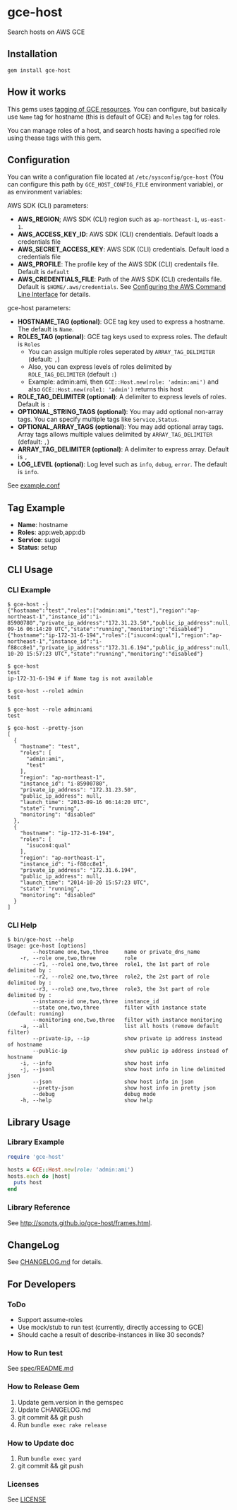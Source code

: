 # gce-host

Search hosts on AWS GCE

## Installation

```
gem install gce-host
```

## How it works

This gems uses [tagging of GCE resources](http://docs.aws.amazon.com/AWSGCE/latest/UserGuide/Using_Tags.html).
You can configure, but basically use `Name` tag for hostname (this is default of GCE) and `Roles` tag for roles.

You can manage roles of a host, and search hosts having a specified role using thease tags with this gem.

## Configuration

You can write a configuration file located at `/etc/sysconfig/gce-host` (You can configure this path by `GCE_HOST_CONFIG_FILE` environment variable), or as environment variables:

AWS SDK (CLI) parameters:

* **AWS_REGION**; AWS SDK (CLI) region such as `ap-northeast-1`, `us-east-1`. 
* **AWS_ACCESS_KEY_ID**: AWS SDK (CLI) crendentials. Default loads a credentials file
* **AWS_SECRET_ACCESS_KEY**: AWS SDK (CLI) credentials. Default load a credentials file
* **AWS_PROFILE**: The profile key of the AWS SDK (CLI) credentails file. Default is `default`
* **AWS_CREDENTIALS_FILE**: Path of the AWS SDK (CLI) credentails file. Default is `$HOME/.aws/credentials`. See [Configuring the AWS Command Line Interface](http://docs.aws.amazon.com/cli/latest/userguide/cli-chap-getting-started.html#cli-config-files) for details. 

gce-host parameters:

* **HOSTNAME_TAG (optional)**: GCE tag key used to express a hostname. The default is `Name`.
* **ROLES_TAG (optional)**: GCE tag keys used to express roles. The default is `Roles`
  * You can assign multiple roles seperated by `ARRAY_TAG_DELIMITER` (default: `,`)
  * Also, you can express levels of roles delimited by `ROLE_TAG_DELIMITER` (default `:`)
  * Example: admin:ami, then `GCE::Host.new(role: 'admin:ami')` and also `GCE::Host.new(role1: 'admin')` returns this host
* **ROLE_TAG_DELIMITER (optional)**: A delimiter to express levels of roles. Default is `:`
* **OPTIONAL_STRING_TAGS (optional)**: You may add optional non-array tags. You can specify multiple tags like `Service,Status`. 
* **OPTIONAL_ARRAY_TAGS (optional)**: You may add optional array tags. Array tags allows multiple values delimited by `ARRAY_TAG_DELIMITER` (default: `,`)
* **ARRAY_TAG_DELIMITER (optional)**: A delimiter to express array. Default is `,`
* **LOG_LEVEL (optional)**: Log level such as `info`, `debug`, `error`. The default is `info`. 

See [example.conf](./example/example.conf)

## Tag Example

* **Name**: hostname
* **Roles**: app:web,app:db
* **Service**: sugoi
* **Status**: setup

## CLI Usage

### CLI Example

```
$ gce-host -j
{"hostname":"test","roles":["admin:ami","test"],"region":"ap-northeast-1","instance_id":"i-85900780","private_ip_address":"172.31.23.50","public_ip_address":null,"launch_time":"2013-09-16 06:14:20 UTC","state":"running","monitoring":"disabled"}
{"hostname":"ip-172-31-6-194","roles":["isucon4:qual"],"region":"ap-northeast-1","instance_id":"i-f88cc8e1","private_ip_address":"172.31.6.194","public_ip_address":null,"launch_time":"2014-10-20 15:57:23 UTC","state":"running","monitoring":"disabled"}
```

```
$ gce-host
test
ip-172-31-6-194 # if Name tag is not available
```

```
$ gce-host --role1 admin
test
```

```
$ gce-host --role admin:ami
test
```

```
$ gce-host --pretty-json
[
  {
    "hostname": "test",
    "roles": [
      "admin:ami",
      "test"
    ],
    "region": "ap-northeast-1",
    "instance_id": "i-85900780",
    "private_ip_address": "172.31.23.50",
    "public_ip_address": null,
    "launch_time": "2013-09-16 06:14:20 UTC",
    "state": "running",
    "monitoring": "disabled"
  },
  {
    "hostname": "ip-172-31-6-194",
    "roles": [
      "isucon4:qual"
    ],
    "region": "ap-northeast-1",
    "instance_id": "i-f88cc8e1",
    "private_ip_address": "172.31.6.194",
    "public_ip_address": null,
    "launch_time": "2014-10-20 15:57:23 UTC",
    "state": "running",
    "monitoring": "disabled"
  }
]
```

### CLI Help

```
$ bin/gce-host --help
Usage: gce-host [options]
        --hostname one,two,three     name or private_dns_name
    -r, --role one,two,three         role
        --r1, --role1 one,two,three  role1, the 1st part of role delimited by :
        --r2, --role2 one,two,three  role2, the 2st part of role delimited by :
        --r3, --role3 one,two,three  role3, the 3st part of role delimited by :
        --instance-id one,two,three  instance_id
        --state one,two,three        filter with instance state (default: running)
        --monitoring one,two,three   filter with instance monitoring
    -a, --all                        list all hosts (remove default filter)
        --private-ip, --ip           show private ip address instead of hostname
        --public-ip                  show public ip address instead of hostname
    -i, --info                       show host info
    -j, --jsonl                      show host info in line delimited json
        --json                       show host info in json
        --pretty-json                show host info in pretty json
        --debug                      debug mode
    -h, --help                       show help
```

## Library Usage

### Library Example

```ruby
require 'gce-host'

hosts = GCE::Host.new(role: 'admin:ami')
hosts.each do |host|
  puts host
end
```

### Library Reference

See http://sonots.github.io/gce-host/frames.html.

## ChangeLog

See [CHANGELOG.md](CHANGELOG.md) for details.

## For Developers

### ToDo

* Support assume-roles
* Use mock/stub to run test (currently, directly accessing to GCE)
* Should cache a result of describe-instances in like 30 seconds?

### How to Run test

See [spec/README.md](spec/README.md)

### How to Release Gem

1. Update gem.version in the gemspec
2. Update CHANGELOG.md
3. git commit && git push
4. Run `bundle exec rake release`

### How to Update doc

1. Run `bundle exec yard`
2. git commit && git push

### Licenses

See [LICENSE](LICENSE)

